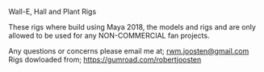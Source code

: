 Wall-E, Hall and Plant Rigs

These rigs where build using Maya 2018, the models and rigs and are only 
allowed to be used for any NON-COMMERCIAL fan projects. 

Any questions or concerns please email me at; rwm.joosten@gmail.com
Rigs dowloaded from; https://gumroad.com/robertjoosten
